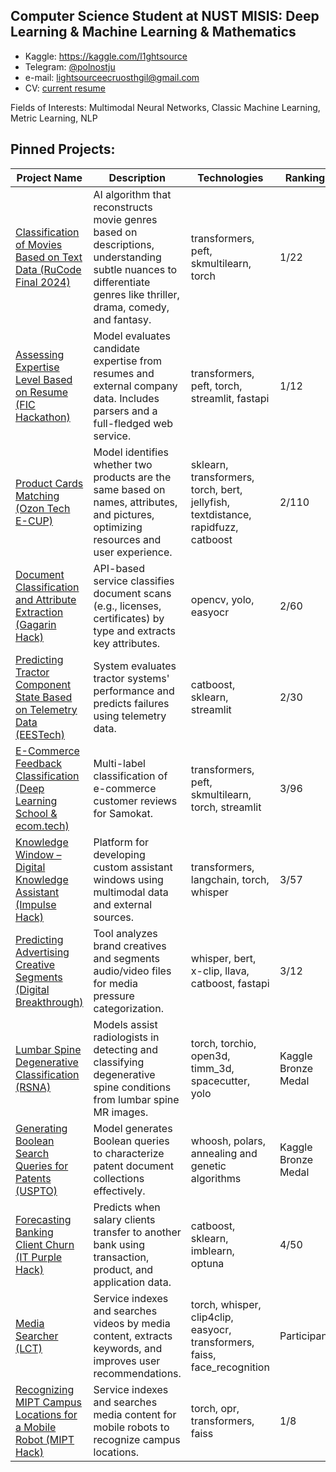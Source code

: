 ## Computer Science Student at NUST MISIS: Deep Learning & Machine Learning & Mathematics

* Kaggle: https://kaggle.com/l1ghtsource
* Telegram: [@polnostju](https://t.me/polnostju)
* e-mail: lightsourceecruosthgil@gmail.com
* CV: [current resume](https://drive.google.com/file/d/1fjNCVKNBRDQIDytfLA5yzFWPtl3Naqd3/view?usp=sharing)

Fields of Interests: Multimodal Neural Networks, Classic Machine Learning, Metric Learning, NLP

## Pinned Projects: 

| **Project Name**                                                                                                                                         | **Description**                                                                                                                                                                                                                                                                                                                                                                                         | **Technologies**                                                                                           | **Ranking**            |
|-----------------------------------------------------------------------------------------------------------------------------------------------------------|---------------------------------------------------------------------------------------------------------------------------------------------------------------------------------------------------------------------------------------------------------------------------------------------------------------------------------------------------------------------------------------------------------|----------------------------------------------------------------------------------------------------------|------------------------|
| [Classification of Movies Based on Text Data (RuCode Final 2024)](https://github.com/l1ghtsource/rucode-final-2024)                                      | AI algorithm that reconstructs movie genres based on descriptions, understanding subtle nuances to differentiate genres like thriller, drama, comedy, and fantasy.                                                                                                                                                                                                 | transformers, peft, skmultilearn, torch                                                                   | 1/22                  |
| [Assessing Expertise Level Based on Resume (FIC Hackathon)](https://github.com/l1ghtsource/fic-sense-case)                                               | Model evaluates candidate expertise from resumes and external company data. Includes parsers and a full-fledged web service.                                                                                                                                                                                                                                      | transformers, peft, torch, streamlit, fastapi                                                             | 1/12                  |
| [Product Cards Matching (Ozon Tech E-CUP)](https://github.com/l1ghtsource/ozon-ecup-matching)                                                            | Model identifies whether two products are the same based on names, attributes, and pictures, optimizing resources and user experience.                                                                                                                                                                                                                           | sklearn, transformers, torch, bert, jellyfish, textdistance, rapidfuzz, catboost                          | 2/110                 |
| [Document Classification and Attribute Extraction (Gagarin Hack)](https://github.com/MilkyWayAlm/gagarin-hack-document-reader)                           | API-based service classifies document scans (e.g., licenses, certificates) by type and extracts key attributes.                                                                                                                                                                                                                                                  | opencv, yolo, easyocr                                                                                     | 2/60                  |
| [Predicting Tractor Component State Based on Telemetry Data (EESTech)](https://github.com/l1ghtsource/eestech-hack-tractor-forecasting)                  | System evaluates tractor systems' performance and predicts failures using telemetry data.                                                                                                                                                                                                                                                                        | catboost, sklearn, streamlit                                                                              | 2/30                  |
| [E-Commerce Feedback Classification (Deep Learning School & ecom.tech)](https://github.com/l1ghtsource/ecom-tech-workshop)                               | Multi-label classification of e-commerce customer reviews for Samokat.                                                                                                                                                                                                                                                                                          | transformers, peft, skmultilearn, torch, streamlit                                                        | 3/96                  |
| [Knowledge Window – Digital Knowledge Assistant (Impulse Hack)](https://github.com/l1ghtsource/impulse-t1)                                               | Platform for developing custom assistant windows using multimodal data and external sources.                                                                                                                                                                                                                                                                     | transformers, langchain, torch, whisper                                                                   | 3/57                  |
| [Predicting Advertising Creative Segments (Digital Breakthrough)](https://github.com/l1ghtsource/mediawise-creative-filter)                              | Tool analyzes brand creatives and segments audio/video files for media pressure categorization.                                                                                                                                                                                                                                                                  | whisper, bert, x-clip, llava, catboost, fastapi                                                           | 3/12                  |
| [Lumbar Spine Degenerative Classification (RSNA)](https://github.com/l1ghtsource/rsna-lumbar-spine-degenerative-classification)                          | Models assist radiologists in detecting and classifying degenerative spine conditions from lumbar spine MR images.                                                                                                                                                                                                                                               | torch, torchio, open3d, timm_3d, spacecutter, yolo                                                        | Kaggle Bronze Medal   |
| [Generating Boolean Search Queries for Patents (USPTO)](https://github.com/l1ghtsource/ustpo-patent-query-generator)                                     | Model generates Boolean queries to characterize patent document collections effectively.                                                                                                                                                                                                                                                                         | whoosh, polars, annealing and genetic algorithms                                                          | Kaggle Bronze Medal   |
| [Forecasting Banking Client Churn (IT Purple Hack)](https://github.com/l1ghtsource/it-purple-hack-sber-case)                                             | Predicts when salary clients transfer to another bank using transaction, product, and application data.                                                                                                                                                                                                                                                          | catboost, sklearn, imblearn, optuna                                                                       | 4/50                  |
| [Media Searcher (LCT)](https://github.com/l1ghtsource/media-searcher)                                                                                    | Service indexes and searches videos by media content, extracts keywords, and improves user recommendations.                                                                                                                                                                                                                                                     | torch, whisper, clip4clip, easyocr, transformers, faiss, face_recognition                                 | Participant           |
| [Recognizing MIPT Campus Locations for a Mobile Robot (MIPT Hack)](https://github.com/l1ghtsource/mipt-hackathon)                                         | Service indexes and searches media content for mobile robots to recognize campus locations.                                                                                                                                                                                                                                                                      | torch, opr, transformers, faiss                                                                           | 1/8                   |
